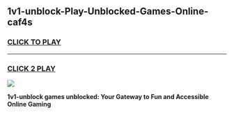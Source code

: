 
## 1v1-unblock-Play-Unblocked-Games-Online-caf4s
<h3>
<a href="https://premium76.site?title=1v1-unblock&ref=25A">CLICK TO PLAY</a></h3>
<hr>

<h3>
<a href="https://premium76.site?title=1v1-unblock&ref=25A">CLICK 2 PLAY</a>
  
</h3>

<a href="https://premium76.site?title=1v1-unblock&ref=25A"><img src="https://clearcache.store/games.png"></a>


**1v1-unblock games unblocked: Your Gateway to Fun and Accessible Online Gaming**
